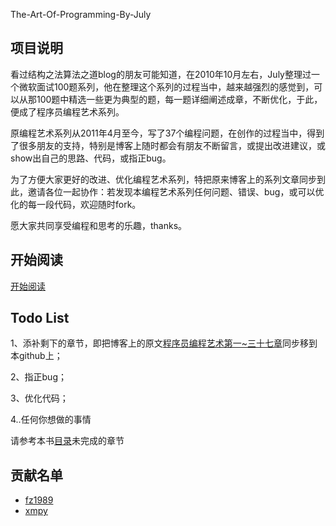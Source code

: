The-Art-Of-Programming-By-July

## 项目说明

  看过结构之法算法之道blog的朋友可能知道，在2010年10月左右，July整理过一个微软面试100题系列，他在整理这个系列的过程当中，越来越强烈的感觉到，可以从那100题中精选一些更为典型的题，每一题详细阐述成章，不断优化，于此，便成了程序员编程艺术系列。

  原编程艺术系列从2011年4月至今，写了37个编程问题，在创作的过程当中，得到了很多朋友的支持，特别是博客上随时都会有朋友不断留言，或提出改进建议，或show出自己的思路、代码，或指正bug。
  
  为了方便大家更好的改进、优化编程艺术系列，特把原来博客上的系列文章同步到此，邀请各位一起协作：若发现本编程艺术系列任何问题、错误、bug，或可以优化的每一段代码，欢迎随时fork。
  
  愿大家共同享受编程和思考的乐趣，thanks。


## 开始阅读

 [开始阅读](<https://github.com/nateriver520/The-Art-Of-Programming-By-July/blob/master/ebook/preface.md>)


## Todo List

 1、添补剩下的章节，即把博客上的原文[程序员编程艺术第一~三十七章](<http://blog.csdn.net/v_july_v/article/details/17303459/blob/master/ebook/preface.md>)同步移到本github上；
 
 2、指正bug；
 
 3、优化代码；
 
 4..任何你想做的事情
 
 请参考本书[目录](<https://github.com/nateriver520/The-Art-Of-Programming-By-July/blob/master/ebook/preface.md>)未完成的章节


## 贡献名单
 * [fz1989](https://github.com/fz1989)
 * [xmpy](https://github.com/xmpy)
